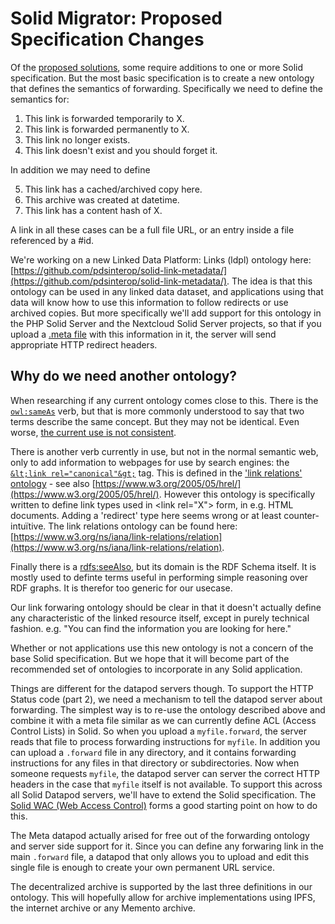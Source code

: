 # Solid Migrator: Proposed Specification Changes

Of the [proposed solutions](./Solutions), some require additions to one or more Solid specification. But the most basic specification is to create a new ontology that defines the semantics of forwarding. Specifically we need to define the semantics for:

1. This link is forwarded temporarily to X.
2. This link is forwarded permanently to X.
3. This link no longer exists.
4. This link doesn't exist and you should forget it.

In addition we may need to define

5. This link has a cached/archived copy here.
6. This archive was created at datetime.
7. This link has a content hash of X.

A link in all these cases can be a full file URL, or an entry inside a file referenced by a #id.

We're working on a new Linked Data Platform: Links (ldpl) ontology here: [https://github.com/pdsinterop/solid-link-metadata/](https://github.com/pdsinterop/solid-link-metadata/). The idea is that this ontology can be used in any linked data dataset, and applications using that data will know how to use this information to follow redirects or use archived copies. But more specifically we'll add support for this ontology in the PHP Solid Server and the Nextcloud Solid Server projects, so that if you upload a [.meta file](https://github.com/solid/solid-spec/blob/master/content-representation.md#metadata) with this information in it, the server will send appropriate HTTP redirect headers.

## Why do we need another ontology?

When researching if any current ontology comes close to this. There is the [`owl:sameAs`]() verb, but that is more commonly understood to say that two terms describe the same concept. But they may not be identical. Even worse, [the current use is not consistent](https://www.w3.org/2009/12/rdf-ws/papers/ws21).

There is another verb currently in use, but not in the normal semantic web, only to add information to webpages for use by search engines: the [`&lt;link rel="canonical"&gt;`](https://en.wikipedia.org/wiki/Canonical_link_element) tag. This is defined in the ['link relations' ontology](https://www.w3.org/2007/ont/link#) - see also [https://www.w3.org/2005/05/hrel/](https://www.w3.org/2005/05/hrel/). However this ontology is specifically written to define link types used in &lt;link rel="X"&gt; form, in e.g. HTML documents. Adding a 'redirect' type here seems wrong or at least counter-intu&iuml;tive. The link relations ontology can be found here: [https://www.w3.org/ns/iana/link-relations/relation](https://www.w3.org/ns/iana/link-relations/relation).


Finally there is a [rdfs:seeAlso](https://www.w3.org/TR/rdf-schema/#ch_seealso), but its domain is the RDF Schema itself. It is mostly used to definte terms useful in performing simple reasoning over RDF graphs. It is therefor too generic for our usecase.

Our link forwaring ontology should be clear in that it doesn't actually define any characteristic of the linked resource itself, except in purely technical fashion. e.g. "You can find the information you are looking for here."

Whether or not applications use this new ontology is not a concern of the base Solid specification. But we hope that it will become part of the recommended set of ontologies to incorporate in any Solid application.

Things are different for the datapod servers though. To support the HTTP Status code (part 2), we need a mechanism to tell the datapod server about forwarding. The simplest way is to re-use the ontology described above and combine it with a meta file similar as we can currently define ACL (Access Control Lists) in Solid. So when you upload a `myfile.forward`, the server reads that file to process forwarding instructions for `myfile`. In addition you can upload a `.forward` file in any directory, and it contains forwarding instructions for any files in that directory or subdirectories. Now when someone requests `myfile`, the datapod server can server the correct HTTP headers in the case that `myfile` itself is not available. To support this across all Solid Datapod servers, we'll have to extend the Solid specification. The [Solid WAC (Web Access Control)](https://github.com/solid/web-access-control-spec) forms a good starting point on how to do this.

The Meta datapod actually arised for free out of the forwarding ontology and server side support for it. Since you can define any forwaring link in the main `.forward` file, a datapod that only allows you to upload and edit this single file is enough to create your own permanent URL service.

The decentralized archive is supported by the last three definitions in our ontology. This will hopefully allow for archive implementations using IPFS, the internet archive or any Memento archive.
